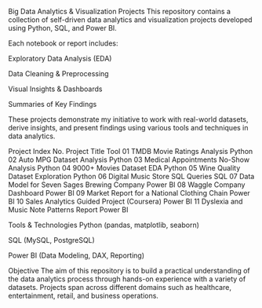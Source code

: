 Big Data Analytics & Visualization Projects
This repository contains a collection of self-driven data analytics and visualization projects developed using Python, SQL, and Power BI.

Each notebook or report includes:

Exploratory Data Analysis (EDA)

Data Cleaning & Preprocessing

Visual Insights & Dashboards

Summaries of Key Findings

These projects demonstrate my initiative to work with real-world datasets, derive insights, and present findings using various tools and techniques in data analytics.

Project Index
No.	Project Title	Tool
01	TMDB Movie Ratings Analysis	Python
02	Auto MPG Dataset Analysis	Python
03	Medical Appointments No-Show Analysis	Python
04	9000+ Movies Dataset EDA	Python
05	Wine Quality Dataset Exploration	Python
06	Digital Music Store SQL Queries	SQL
07	Data Model for Seven Sages Brewing Company	Power BI
08	Waggle Company Dashboard	Power BI
09	Market Report for a National Clothing Chain	Power BI
10	Sales Analytics Guided Project (Coursera)	Power BI
11	Dyslexia and Music Note Patterns Report	Power BI

Tools & Technologies
Python (pandas, matplotlib, seaborn)

SQL (MySQL, PostgreSQL)

Power BI (Data Modeling, DAX, Reporting)

Objective
The aim of this repository is to build a practical understanding of the data analytics process through hands-on experience with a variety of datasets. Projects span across different domains such as healthcare, entertainment, retail, and business operations.
